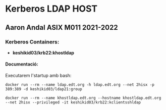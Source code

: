 # Kerberos LDAP HOST
## Aaron Andal ASIX M011 2021-2022


### Kerberos Containers:

 * **keshikid03/krb22:khostldap** 

#### Documentació:
Executarem l'startup amb bash:

```
docker run --rm --name ldap.edt.org -h ldap.edt.org --net 2hisx -p 389:389 -d keshikid03/ldap21:group

docker run --rm --name khostldap.edt.org --hostname khostldap.edt.org --net 2hisx --privileged -it keshikid03/krb22:kclientsshldap
```

